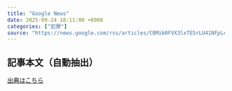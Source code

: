 ```yaml
---
title: "Google News"
date: 2025-09-24 18:11:00 +0900
categories: ["犯罪"]
source: "https://news.google.com/rss/articles/CBMib0FVX3lxTE5rLU41NFpLelZfNUJ3bUQ2NUxFYk5VdnZuRXRldFdCLTZWVDY1b0gtTFlxOWxHcE9nd3huS2VJT21oOHdNUnVXV0w2LUVOYkhyMEVRdURaTzI5am5zR3N4MzRMODFPVjI5cm83SDVSRQ?oc=5"
---
```


## 記事本文（自動抽出）
<body class="y0K44d EA71Tc" id="readabilityBody"></body>

[出典はこちら](https://news.google.com/rss/articles/CBMib0FVX3lxTE5rLU41NFpLelZfNUJ3bUQ2NUxFYk5VdnZuRXRldFdCLTZWVDY1b0gtTFlxOWxHcE9nd3huS2VJT21oOHdNUnVXV0w2LUVOYkhyMEVRdURaTzI5am5zR3N4MzRMODFPVjI5cm83SDVSRQ?oc=5)
